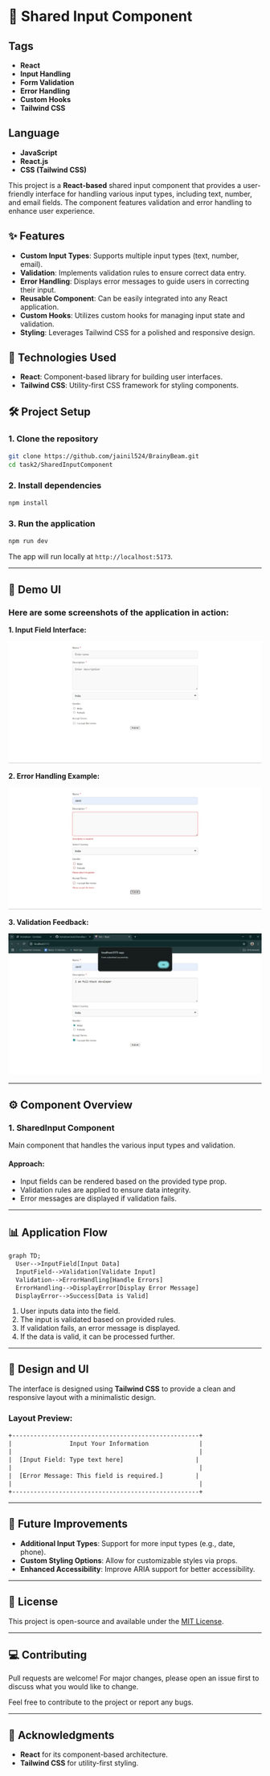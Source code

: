 # 📁 Shared Input Component

## Tags
- **React**
- **Input Handling**
- **Form Validation**
- **Error Handling**
- **Custom Hooks**
- **Tailwind CSS**

## Language
- **JavaScript**
- **React.js**
- **CSS (Tailwind CSS)**

This project is a **React-based** shared input component that provides a user-friendly interface for handling various input types, including text, number, and email fields. The component features validation and error handling to enhance user experience.

## ✨ Features

- **Custom Input Types**: Supports multiple input types (text, number, email).
- **Validation**: Implements validation rules to ensure correct data entry.
- **Error Handling**: Displays error messages to guide users in correcting their input.
- **Reusable Component**: Can be easily integrated into any React application.
- **Custom Hooks**: Utilizes custom hooks for managing input state and validation.
- **Styling**: Leverages Tailwind CSS for a polished and responsive design.

## 🚀 Technologies Used

- **React**: Component-based library for building user interfaces.
- **Tailwind CSS**: Utility-first CSS framework for styling components.

## 🛠️ Project Setup

### 1. Clone the repository

```bash
git clone https://github.com/jainil524/BrainyBeam.git
cd task2/SharedInputComponent
```

### 2. Install dependencies

```bash
npm install
```

### 3. Run the application

```bash
npm run dev
```

The app will run locally at `http://localhost:5173`.

---

## 📸 Demo UI

### Here are some screenshots of the application in action:

**1. Input Field Interface:**

![Input Field Interface](https://github.com/jainil524/BrainyBeam/blob/main/task2/SharedInputComponent/public/img/1.jpg)

**2. Error Handling Example:**

![Error Handling Example](https://github.com/jainil524/BrainyBeam/blob/main/task2/SharedInputComponent/public/img/2.jpg)

**3. Validation Feedback:**

![Validation Feedback](https://github.com/jainil524/BrainyBeam/blob/main/task2/SharedInputComponent/public/img/3.jpg)

---

## ⚙️ Component Overview

### 1. **SharedInput Component**
Main component that handles the various input types and validation.

#### Approach:
- Input fields can be rendered based on the provided type prop.
- Validation rules are applied to ensure data integrity.
- Error messages are displayed if validation fails.
---

## 📊 Application Flow

```mermaid
graph TD;
  User-->InputField[Input Data]
  InputField-->Validation[Validate Input]
  Validation-->ErrorHandling[Handle Errors]
  ErrorHandling-->DisplayError[Display Error Message]
  DisplayError-->Success[Data is Valid]
```

1. User inputs data into the field.
2. The input is validated based on provided rules.
3. If validation fails, an error message is displayed.
4. If the data is valid, it can be processed further.

---

## 📐 Design and UI

The interface is designed using **Tailwind CSS** to provide a clean and responsive layout with a minimalistic design.

### Layout Preview:

```
+----------------------------------------------------+
|                Input Your Information              |
|                                                    |
|  [Input Field: Type text here]                    |
|                                                    |
|  [Error Message: This field is required.]         |
|                                                    |
+----------------------------------------------------+
```

---

## 🧩 Future Improvements

- **Additional Input Types**: Support for more input types (e.g., date, phone).
- **Custom Styling Options**: Allow for customizable styles via props.
- **Enhanced Accessibility**: Improve ARIA support for better accessibility.

---

## 📄 License

This project is open-source and available under the [MIT License](LICENSE).

---

## 💻 Contributing

Pull requests are welcome! For major changes, please open an issue first to discuss what you would like to change.

Feel free to contribute to the project or report any bugs.

---

## 🙌 Acknowledgments

- **React** for its component-based architecture.
- **Tailwind CSS** for utility-first styling.
